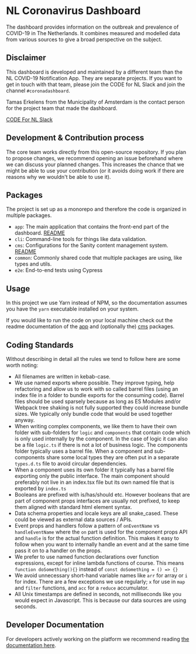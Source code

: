 # NL Coronavirus Dashboard

The dashboard provides information on the outbreak and prevalence of COVID-19 in
The Netherlands. It combines measured and modelled data from various sources to
give a broad perspective on the subject.

## Disclaimer

This dashboard is developed and maintained by a different team than the NL
COVID-19 Notification App. They are separate projects. If you want to get in
touch with that team, please join the CODE for NL Slack and join the channel
`#coronadashboard`.

Tamas Erkelens from the Municipality of Amsterdam is the contact person for the
project team that made the dashboard.

[CODE For NL Slack](https://doemee.codefor.nl)

## Development & Contribution process

The core team works directly from this open-source repository. If you plan to
propose changes, we recommend opening an issue beforehand where we can discuss
your planned changes. This increases the chance that we might be able to use
your contribution (or it avoids doing work if there are reasons why we wouldn't
be able to use it).

## Packages

The project is set up as a monorepo and therefore the code is organized in
multiple packages.

- `app`: The main application that contains the front-end part of the dashboard.
  [README](/packages/app/README.md)
- `cli`: Command-line tools for things like data validation.
- `cms`: Configurations for the Sanity content management system.
  [README](/packages/cms/README.md)
- `common`: Commonly shared code that multiple packages are using, like types
  and utils.
- `e2e`: End-to-end tests using Cypress

## Usage

In this project we use Yarn instead of NPM, so the documentation assumes you
have the `yarn` executable installed on your system.

If you would like to run the code on your local machine check out the readme
documentation of the [app](/packages/app/README.md) and (optionally the)
[cms](/packages/cms/README.md) packages.

## Coding Standards

Without describing in detail all the rules we tend to follow here are some worth
noting:

- All filenames are written in kebab-case.
- We use named exports where possible. They improve typing, help refactoring and
  allow us to work with so called barrel files (using an index file in a folder
  to bundle exports for the consuming code). Barrel files should be used
  sparsely because as long as ES Modules and/or Webpack tree shaking is not
  fully supported they could increase bundle sizes. We typically only bundle
  code that would be used together anyway.
- When writing complex components, we like them to have their own folder with
  sub-folders for `logic` and `components` that contain code which is only used
  internally by the component. In the case of logic it can also be a file
  `logic.ts` if there is not a lot of business logic. The components folder
  typically uses a barrel file. When a component and sub-components share some
  local types they are often put in a separate `types.d.ts` file to avoid
  circular dependencies.
- When a component uses its own folder it typically has a barrel file exporting
  only the public interface. The main component should preferably not live in an
  index.tsx file but its own named file that is exported by `index.ts`
- Booleans are prefixed with is/has/should etc. However booleans that are part
  of component props interfaces are usually not prefixed, to keep them aligned
  with standard html element syntax.
- Data schema properties and locale keys are all snake_cased. These could be
  viewed as external data sources / APIs.
- Event props and handlers follow a pattern of `onEventName` vs
  `handleEventName` where the `on` part is used for the component props API and
  `handle` is for the actual function definition. This makes it easy to follow
  when you want to internally handle an event and at the same time pass it on to
  a handler on the props.
- We prefer to use named function declarations over function expressions, except
  for inline lambda functions of course. This means `function doSomething(){}`
  instead of `const doSomething = () => {}`
- We avoid unnecessary short-hand variable names like `arr` for array or `i` for
  index. There are a few exceptions we use regularly; `x` for use in `map` and
  `filter` functions, and `acc` for a `reduce` accumulator.
- All Unix timestamps are defined in seconds, not milliseconds like you would
  expect in Javascript. This is because our data sources are using seconds.

## Developer Documentation

For developers actively working on the platform we recommend reading [the
documentation here](/docs/index.md).
